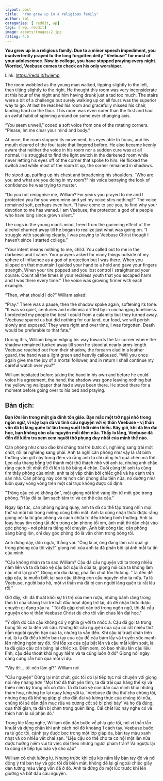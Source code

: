 ```yaml
---
layout: post
title:  "You grew up in a religious family"
author: sal
categories: [ reddit, wp]
tags: [ wp, reddit]
image: assets/images/2.jpg
rating: 4.5
---
```


**You grew up in a religious family. Due to a minor speech impediment, you inadvertently prayed to the long forgotten deity "Veebuse" for most of your adolescence. Now in college, you have stopped praying every night. Worried, Veebuse comes to check on his only worshiper.**

Link: https://redd.it/fwiemp

The room wobbled as the young man walked, tipping slightly to the left, then tilting slightly to the right. He thought this room was very inconsiderate at this hour of the night and him having drunk just a tad too much. The stairs were a bit of a challenge but surely walking up on all fours was the superior way to go. At last he reached his room and gracefully missed his chair, landing hard on the floor. This room was even ruder than the first and had an awful habit of spinning around on some ever changing axis.

“You seem unwell,” cooed a soft voice from one of the rotating corners. “Please, let me clear your mind and body.”

At once, the room stopped its movement, his eyes able to focus, and his mouth cleared of the foul taste that lingered before. He also became keenly aware that neither the voice in his room nor a sudden cure was at all normal. He struggled to find the light switch in the darkened room while never letting his eyes off of the corner that spoke to him. He flicked the switch and while most of the room lit up, the corner remained in shadows.

He stood up, puffing up his chest and broadening his shoulders. “Who are you and what are you doing in my room?” his voice betraying the look of confidence he was trying to muster.

“Do you not recognise me, William? For years you prayed to me and I protected you for you were mine and yet my voice stirs nothing?” The voice remained soft, perhaps even hurt. “I have come to see you, to find why your devotion to me has waned. I am Veebuse, the protector, a god of a people who have long since grown silent.”

The cogs in the young man’s mind, freed from the gumming effect of the alcohol churned away till he began to realize just what was going on. “I struggle with speaking clearly, I was praying to Veebuse Christ though I haven’t since I started college.”

“Your intent means nothing to me, child. You called out to me in the darkness and I came. Your prayers asked for many things outside of my sphere of influence as a god of protection but I was there. When you slipped on that mountain I guided your hand to a hold and gave your fingers strength. When your tire popped and you lost control I straightened your course. Count all the times in your reckless youth that you escaped harm and I was there every time.” The voice was growing firmer with each example.

“Then, what should I do?” William asked.

“Pray.” There was a pause, then the shadow spoke again, softening its tone. “It was so quiet, centuries and millennia driffed by in unchanging loneliness. I protected my people the best I could from a calamity but they turned away. ‘Veebuse spared us but did nothing for our land, our food, we will perish slowly and exposed.’ They were right and over time, I was forgotten. Death would be preferable to that fate.”

During this, William began edging his way towards the far corner where the shadow remained tucked away till soon he stood at nearly arms length. Veebuse reached out from their shadow, the forearm clad in a leather guard, the hand was a light green and heavily calloused. “Will you once again give me the joy of a mortal follower, and in return I shall continue my careful watch over you?”

William hesitated before taking the hand in his own and before he could voice his agreement, the hand, the shadow was gone leaving nothing but the yellowing wallpaper that had always been there. He stood there for a moment before going over to his bed and praying.

## Bản dịch:

**Bạn lớn lên trong một gia đình tôn giáo. Bạn mắc một trở ngại nhỏ trong ngôn ngữ, vì vậy bạn đã vô tình cầu nguyện với vị thần Veebuse - vị thần vốn đã bị lãng quên từ lâu trong suốt thời niên thiếu. Bây giờ, khi đã lên đại học, bạn không còn cầu nguyện mỗi đêm nữa. Thấy lo lắng, Veebuse đã đến để kiểm tra xem xem người thờ phụng duy nhất của mình thế nào.**



Căn phòng như chao đảo khi chàng trai trẻ bước đi, nghiêng sang trái một chút, rồi lại nghiêng sang phải. Anh ta nghĩ căn phòng như vậy là rất bình thường vào giờ này trong đêm và rằng anh ta chỉ uống hơi quá chén mà thôi. Leo cầu thang bỗng trở thành một thử thách nhỏ với anh ta, nhưng anh chắc rằng cách tốt nhất để đi lên là bò bằng 4 chân. Cuối cùng thì anh ta cũng tìm thấy phòng của mình, anh ta bị vấp chân bởi chiếc ghế và hạ cánh trên sàn nhà. Căn phòng này còn tệ hơn căn phòng đầu tiên nữa, nó dường như luôn quay vòng vòng trên một cái trục không được cố định. 

"Trông cậu có vẻ không ổn", một giọng nói khẽ vang lên từ một góc trong phòng. "Hãy để ta làm sạch tâm trí và cơ thể của cậu."

Ngay lập tức, căn phòng ngừng quay, anh ta đã có thể tập trung nhìn mọi thứ và mùi hôi trong miệng cũng biến mất. Anh ta cũng nhận thức được rằng giọng nói lạ từ góc phòng và cách chữa trị đều không bình thường. Anh ta loay hoay tìm công tắt đèn trong căn phòng tối om, ánh mắt thì dán chặt vào góc phòng - nơi phát ra tiếng nói chuyện. Anh bật công tắc, căn phòng sáng bừng lên, chỉ duy góc phòng đó là vẫn chìm trong bóng tối. 

Anh đứng dậy, ưỡn ngực, thẳng vai. "Ông là ai, ông đang làm cái quái gì trong phòng của tôi vậy?" giọng nói của anh ta đã phản bội lại ánh mắt tự tin của mình. 

"Cậu không nhận ra ta sao William? Cậu đã cầu nguyện với ta trong nhiều năm liền và ta đã bảo vệ cậu bởi cậu là của ta, giọng nói của ta không làm cậu nhớ lại gì ư?" Giọng nói dịu dàng, pha lẫn chút tổn thương. "Ta đến để gặp cậu, ta muốn biết tại sao cậu không còn cầu nguyện cho ta nữa. Ta là Veebuse, người bảo hộ, một vị thần mà đã bị con người lãng quên từ rất lâu rồi."

Giờ đây, khi đã thoát khỏi sự trì trệ của men rượu, những bánh răng trong tâm trí của chàng trai trẻ bắt đầu hoạt động trở lại, đủ để nhận thức được chuyện gì đang xảy ra. "Tôi đã gặp chút cản trở trong ngôn ngữ, tôi đã cầu nguyện cho vị thần Veebuse Christ dù cho tôi vẫn chưa lên đại học."

"Ý định đó của cậu không có ý nghĩa gì với ta nhóc à. Cậu đã gọi ta trong bóng tối và ta đến với cậu. Những lời cầu nguyện của cậu có rất nhiều thứ nằm ngoài quyền hạn của ta, nhưng ta vẫn đến. Khi cậu bị trượt chân trên núi, là ta đã điều khiển bàn tay của cậu để cậu bám lấy và truyền sức mạnh lên những ngón tay đó. Khi lốp xe của cậu bật lên và cậu mất kiểm soát, là ta đã giúp cậu cân bằng lại chiếc xe. Đếm xem, có bao nhiêu lần cậu liều lĩnh, cậu đều thoát khỏi nguy hiểm và ta cũng luôn ở đó" Giọng nói ngày càng cứng rắn hơn qua mỗi ví dụ.

"Vậy thì... tôi nên làm gì?" William nói

"Cầu nguyện" Dừng lại một chút, góc tối đó lại tiếp tục nói chuyện với giọng nói nhẹ nhàng hơn "Mọi thứ đã thật yên tĩnh, ta đã trải qua hàng thế kỷ và thiên niên kỷ trong nỗi cô đơn. Ta đã bảo vệ con dân của mình khỏi những thảm hoạ, nhưng họ lại quay lưng với ta. 'Veebuse đã tha thứ cho chúng tôi, nhưng ông đã không giúp gì cho đất đai và lương thực của chúng tôi nữa, chúng tôi sẽ dần dần mục rữa và xương cốt sẽ bị phơi bày' Và họ đã đúng, qua thời gian, ta dần bị chìm trong quên lãng. Cái chết lúc này nghe có vẻ thích hơn là số phận đó."

Trong lúc lắng nghe, William dần dần bước về phía góc tối, nơi vị thần lẩn khuất và dừng chân khi anh cách nơi đó khoảng 1 cách tay. Veebuse bước ra từ góc tối, cánh tay được bọc trong một lớp giáp da, bàn tay màu xanh nhạt và có nhiều vết chai sạn. "Liệu cậu có thể cho ta cơ hội một lần nữa được hưởng niềm vui từ việc dõi theo những người phàm trần? Và ngược lại ta cũng sẽ tiếp tục bảo vệ cho cậu"

William có chút lưỡng lự. Nhưng trước khi cậu kịp nắm lấy bàn tay đó và nói đồng ý thì bàn tay và góc tối đã biến mất, không để lại gì ngoài chiếc giấy dán tường màu vàng vốn đã ở đó. Anh ta đứng đó một lúc trước khi lên giường và bắt đầu cầu nguyện.